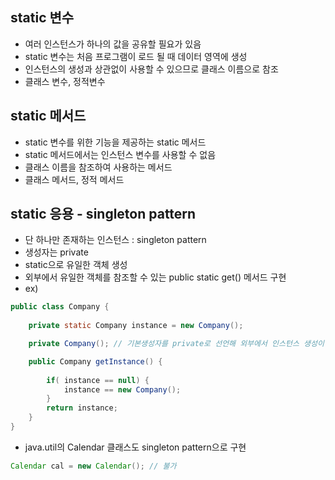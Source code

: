 ## static 변수
- 여러 인스턴스가 하나의 값을 공유할 필요가 있음
- static 변수는 처음 프로그램이 로드 될 때 데이터 영역에 생성
- 인스턴스의 생성과 상관없이 사용할 수 있으므로 클래스 이름으로 참조
- 클래스 변수, 정적변수

## static 메서드
- static 변수를 위한 기능을 제공하는 static 메서드
- static 메서드에서는 인스턴스 변수를 사용할 수 없음
- 클래스 이름을 참조하여 사용하는 메서드
- 클래스 메서드, 정적 메서드

## static 응용 - singleton pattern
- 단 하나만 존재하는 인스턴스 : singleton pattern
- 생성자는 private
- static으로 유일한 객체 생성
- 외부에서 유일한 객체를 참조할 수 있는 public static get() 메서드 구현
- ex)
```java
public class Company {
  
    private static Company instance = new Company();

    private Company(); // 기본생성자를 private로 선언해 외부에서 인스턴스 생성이 불가

    public Company getInstance() {
        
        if( instance == null) {
            instance == new Company();
        }
        return instance;
    }
}
```
- java.util의 Calendar 클래스도 singleton pattern으로 구현
```java
Calendar cal = new Calendar(); // 불가
```
